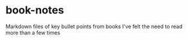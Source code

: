 # book-notes
Markdown files of key bullet points from books I've felt the need to read more than a few times
